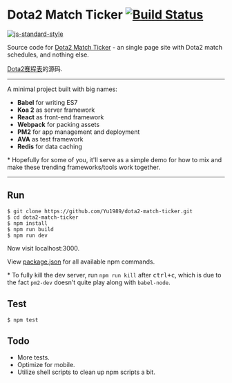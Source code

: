 # Dota2 Match Ticker [![Build Status](https://img.shields.io/travis/Yu1989/submail-sms/master.svg?style=flat-square)](https://travis-ci.org/Yu1989/submail-sms)

[![js-standard-style](https://cdn.rawgit.com/feross/standard/master/badge.svg)](https://github.com/feross/standard)

Source code for [Dota2 Match Ticker](http://dota.jiangyu.rocks) - an single page site with Dota2 match schedules, and nothing else.

[Dota2赛程表](http://dota.jiangyu.rocks)的源码.

-----

A minimal project built with big names:
- **Babel** for writing ES7
- **Koa 2** as server framework
- **React** as front-end framework
- **Webpack** for packing assets
- **PM2** for app management and deployment
- **AVA** as test framework
- **Redis** for data caching

\* Hopefully for some of you, it'll serve as a simple demo for how to mix and make these trending frameworks/tools work together.

-----

## Run
```
$ git clone https://github.com/Yu1989/dota2-match-ticker.git
$ cd dota2-match-ticker
$ npm install
$ npm run build
$ npm run dev
```
Now visit localhost:3000.

View [package.json](https://github.com/Yu1989/dota2-match-ticker/blob/master/package.json#L7-L12) for all available npm commands.

\* To fully kill the dev server, run `npm run kill` after <kbd>ctrl+c</kbd>, which is due to the fact `pm2-dev` doesn't quite play along with `babel-node`.


## Test
```
$ npm test
```

## Todo
- More tests.
- Optimize for mobile.
- Utilize shell scripts to clean up npm scripts a bit.
